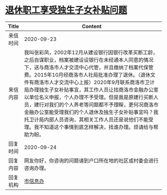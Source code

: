 # <a href="http://www.shangluo.gov.cn/zmhd/ldxxxx.jsp?urltype=leadermail.LeaderMailContentUrl&wbtreeid=1112&leadermailid=6481">退休职工享受独生子女补贴问题</a>
|Title|Content|
|:---:|---|
|来信时间|2020-09-23|
|来信内容|我叫张彩凤，2002年12月从建设银行因银行改革买断工龄，之后自谋职业，档案被建设设银行在未经通本人同意的情况下，送与商洛市人才交流中心代管，并且缴纳了档案代保管费。2015年10月经商洛市人社局批准办理了退休。（退休文件有商洛市人才交流中心上报）2020年9月联系商洛市卫计局办理独生子女补贴事宜，其工作人员让找商洛市金融办公室以单位名义申报，个人办理不予受理。但是我是原建行买断人员，建行对我们的个人养老等问题都不予理睬，更何况商洛市金融办公室能受理我们的个人退休及独生子女补贴事宜吗？我托卫计局内部人员咨询，其相关工作人员还是说他们不能受理。我不知道这个事情到底怎样解决，找谁办理。烦请给与帮助为盼。|
|回复时间|2020-09-24|
|回复内容|网友你好，你咨询的问题请到户口所在地的社区或村委会进行咨询办理。|
|回复机构|<a href="../../categories/agencies/市信息办.md">市信息办</a>|
